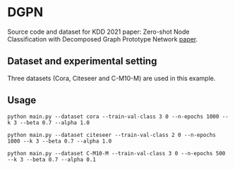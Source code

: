# **DGPN**

Source code and dataset for KDD 2021 paper: Zero-shot Node Classification with Decomposed Graph Prototype Network [paper](https://arxiv.org/abs/2106.08022).

## **Dataset and experimental setting**

Three datasets (Cora, Citeseer and C-M10-M) are used in this example. 

## **Usage** 

`python main.py --dataset cora --train-val-class 3 0 --n-epochs 1000 --k 3 --beta 0.7 --alpha 1.0`

`python main.py --dataset citeseer --train-val-class 2 0 --n-epochs 1000 --k 3 --beta 0.7 --alpha 1.0`

`python main.py --dataset C-M10-M --train-val-class 3 0 --n-epochs 500 --k 3 --beta 0.7 --alpha 0.1` 

